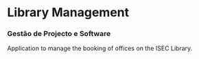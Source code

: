 # Library Management

### Gestão de Projecto e Software

Application to manage the booking of offices on the ISEC Library.
